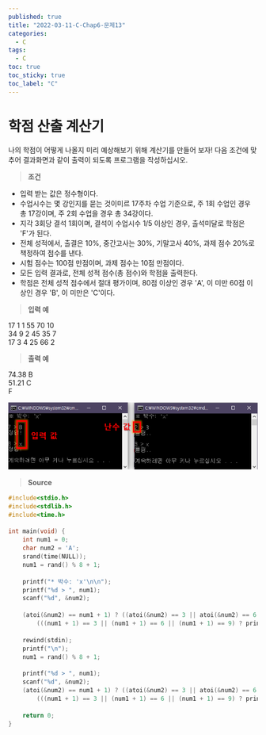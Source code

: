 ```yaml
---
published: true
title: "2022-03-11-C-Chap6-문제13"
categories:
  - C
tags:
  - C
toc: true
toc_sticky: true
toc_label: "C"
---
```


# 학점 산출 계산기

나의 학점이 어떻게 나올지 미리 예상해보기 위해 계산기를 만들어 보자! 다음 조건에 맞추어 결과화면과 같이 출력이 되도록 프로그램을 작성하십시오.

> **조건**

- 입력 받는 값은 정수형이다.
- 수업시수는 몇 강인지를 묻는 것이미르 17주차 수업 기준으로, 주 1회 수업인 경우 총 17강이며, 주 2회 수업을 경우 총 34강이다.
- 지각 3회당 결석 1회이며, 결석이 수업시수 1/5 이상인 경우, 출석미달로 학점은 'F'가 된다.
- 전체 성적에서, 출결은 10%, 중간고사는 30%, 기말고사 40%, 과제 점수 20%로 책정하여 점수를 낸다.
- 시험 점수는 100점 만점이며, 과제 점수는 10점 만점이다.
- 모든 입력 결과로, 전체 성적 점수(총 점수)와 학점을 출력한다.
- 학점은 전체 성적 점수에서 절대 평가이며, 80점 이상인 경우 'A', 이 미만 60점 이상인 경우 'B', 이 미만은 'C'이다.

> **입력 예**

17 1 1 55 70 10  
34 9 2 45 35 7  
17 3 4 25 66 2

> **출력 예**

74.38 B  
51.21 C  
F

![image](https://github.com/222SeungHyun/222SeungHyun.github.io/blob/master/_images/%EA%B8%B0%EC%B4%88%ED%94%84%EB%A1%9C%EA%B7%B8%EB%9E%98%EB%B0%8D%205%EC%9E%A5%20%EC%8B%A4%EC%8A%B5-%EB%AC%B8%EC%A0%9C12.png?raw=true)

> **Source**

```C++
#include<stdio.h>
#include<stdlib.h>
#include<time.h>

int main(void) {
	int num1 = 0;
	char num2 = 'A';
	srand(time(NULL));
	num1 = rand() % 8 + 1;

	printf("* 박수: 'x'\n\n");
	printf("%d > ", num1);
	scanf("%d", &num2);

	(atoi(&num2) == num1 + 1) ? ((atoi(&num2) == 3 || atoi(&num2) == 6 || atoi(&num2) == 9) ? printf("오답\n") : printf("정답\n")) :
		(((num1 + 1) == 3 || (num1 + 1) == 6 || (num1 + 1) == 9) ? printf("정답\n") : printf("오답\n"));

	rewind(stdin);
	printf("\n");
	num1 = rand() % 8 + 1;

	printf("%d > ", num1);
	scanf("%d", &num2);
	(atoi(&num2) == num1 + 1) ? ((atoi(&num2) == 3 || atoi(&num2) == 6 || atoi(&num2) == 9) ? printf("오답\n") : printf("정답\n")) :
		(((num1 + 1) == 3 || (num1 + 1) == 6 || (num1 + 1) == 9) ? printf("정답\n") : printf("오답\n"));

	return 0;
}
```

